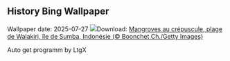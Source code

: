 ## History Bing Wallpaper
Wallpaper date: 2025-07-27
![](https://www.bing.com/th?id=OHR.MangroveTwilight_FR-CA3446891760_UHD.jpg&w=1000)Download: [Mangroves au crépuscule, plage de Walakiri, île de Sumba, Indonésie (© Boonchet Ch./Getty Images)](https://www.bing.com/th?id=OHR.MangroveTwilight_FR-CA3446891760_UHD.jpg)

Auto get programm by LtgX
